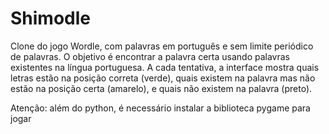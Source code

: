# Shimodle

Clone do jogo Wordle, com palavras em português e sem limite periódico de palavras.
O objetivo é encontrar a palavra certa usando palavras existentes na língua portuguesa.
A cada tentativa, a interface mostra quais letras estão na posição correta (verde), quais existem na palavra mas não estão na posição certa (amarelo), e quais não existem na palavra (preto).

Atenção: além do python, é necessário instalar a biblioteca pygame para jogar 
